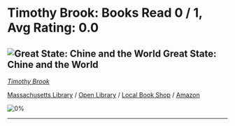 # Timothy Brook:  Books Read 0 / 1, Avg Rating: 0.0 

## ![Great State: Chine and the World](http://books.google.com/books/content?id=Of-lDwAAQBAJ&printsec=frontcover&img=1&zoom=5&edge=curl&source=gbs_api) Great State: Chine and the World
*[Timothy Brook](../TimothyBrook)*

[Massachusetts Library](https://library.minlib.net/search/i=978-0062951007) / [Open Library](http://openlibrary.org/isbn/978-0062951007) / [Local Book Shop](https://bookshop.org/books/great-state:-chine-and-the-world/978-0062951007) / [Amazon](https://smile.amazon.com/dp/0062950983)

![0%](https://progress-bar.dev/0) 



---

